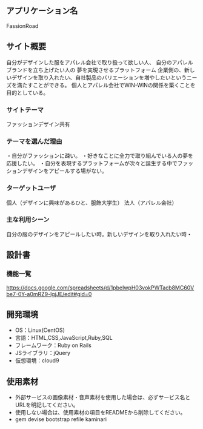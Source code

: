 ## アプリケーション名
FassionRoad
## サイト概要
自分がデザインした服をアパレル会社で取り扱って欲しい人、
自分のアパレルブランドを立ち上げたい人の
夢を実現させるプラットフォーム
企業側の、新しいデザインを取り入れたい、自社製品のバリエーションを増やしたいというニーズを満たすことができる。
個人とアパレル会社でWIN-WINの関係を築くことを目的としている。
### サイトテーマ
ファッションデザイン共有
### テーマを選んだ理由
・自分がファッションに疎い。
・好きなことに全力で取り組んでいる人の夢を応援したい。
・自分を表現するプラットフォームが次々と誕生する中でファッションデザインをアピールする場がない。
### ターゲットユーザ
個人（デザインに興味があるひと、服飾大学生）
法人（アパレル会社）
### 主な利用シーン
自分の服のデザインをアピールしたい時。新しいデザインを取り入れたい時・
## 設計書
### 機能一覧
https://docs.google.com/spreadsheets/d/1pbeIwpH03vokPWTacb8MC60Vbe7-0Y-a0mRZ9-lgjJE/edit#gid=0
## 開発環境
- OS：Linux(CentOS)
- 言語：HTML,CSS,JavaScript,Ruby,SQL
- フレームワーク：Ruby on Rails
- JSライブラリ：jQuery
- 仮想環境：cloud9
## 使用素材
- 外部サービスの画像素材・音声素材を使用した場合は、必ずサービス名とURLを明記してください。
- 使用しない場合は、使用素材の項目をREADMEから削除してください。
- gem devise bootstrap refile kaminari
